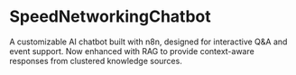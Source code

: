 # SpeedNetworkingChatbot
A customizable AI chatbot built with n8n, designed for interactive Q&amp;A and event support. Now enhanced with RAG to provide context-aware responses from clustered knowledge sources.
